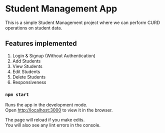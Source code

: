 # Student Management App

This is a simple Student Management project where we can perform CURD operations on student data.

## Features implemented

1. Login & Signup (Without Authentication)
2. Add Students
3. View Students
4. Edit Students
5. Delete Students
6. Responsiveness

### `npm start`

Runs the app in the development mode.\
Open [http://localhost:3000](http://localhost:3000) to view it in the browser.

The page will reload if you make edits.\
You will also see any lint errors in the console.

